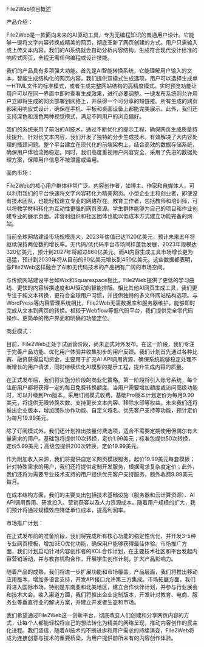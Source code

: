 File2Web项目概述

产品介绍：

File2Web是一款面向未来的AI驱动工具，专为无编程知识的普通用户设计。它能够一键将文字内容转换成精美的网页，彻底革新了网页创建的方式。用户只需输入或上传文本内容，我们的AI系统就会自动分析内容结构，生成符合现代设计标准的响应式网页，全程无需任何编程或设计技能。

我们的产品具有多项强大功能。首先是AI智能转换系统，它能理解用户输入的文本，智能生成结构化的网页内容。我们提供双模式生成选项，用户可以选择生成单一HTML文件的标准模式，或者生成完整网站结构的高精度模式。实时预览功能让用户可以在同一界面中即时查看生成效果，进行必要调整。一键发布系统则允许用户立即将生成的网页部署到网络上，并获得一个可分享的短链接。所有生成的网页都采用响应式设计，确保在手机、平板和桌面设备上都能完美展示。此外，我们还支持深色和浅色两种视觉模式，满足不同用户的浏览偏好。

我们的系统采用了前沿的AI技术，通过不断优化的提示工程，确保网页生成质量持续提升。针对长文本内容，我们开发了独特的分步生成技术，有效解决了大内容处理的瓶颈问题。整个平台建立在现代化的前端架构上，结合高效的数据存储系统，确保用户体验流畅稳定。同时，我们高度重视用户内容安全，采用了先进的数据处理方案，保障用户信息不被泄露或滥用。

面向市场：

File2Web的核心用户群体非常广泛。内容创作者，如博主、作家和自媒体人，可以利用我们的平台快速将文字内容转化为精美网页。小型企业主和创业者，即使没有技术团队，也能轻松建立专业的网络存在。教育工作者，包括教师和培训师，可以将教学材料转化为互动性更强的网页资源。学生群体能够为自己的项目和作业创建专业的展示页面。非营利组织和社区团体也能以低成本方式建立功能完备的网站。

当前全球网站建设市场规模庞大，2023年估值已达1120亿美元，预计未来五年将继续保持两位数的增长率。无代码/低代码平台市场同样蓬勃发展，2023年规模达320亿美元，预计到2027年将超过860亿美元。而AI内容生成工具市场增长更为迅猛，预计到2030年将从目前的80亿美元增长到450亿美元。这些数据都表明，像File2Web这样融合了AI和无代码技术的产品拥有广阔的市场空间。

与传统网站建设平台如Wix和Squarespace相比，File2Web提供了更低的学习曲线、更快的内容转换速度和AI驱动的智能排版。相比其他AI网页生成工具，我们更专注于纯文本转换，更符合全球用户习惯，并提供独特的多文件网站结构选项。与WordPress等内容管理系统相比，File2Web无需数据库和服务器维护，能够即时完成从文本到网页的转换。相较于Webflow等低代码平台，我们提供完全零代码操作、更简单的用户界面和明确的功能定位。

商业模式：

目前，File2Web正处于试运营阶段，尚未正式对外发布。在这一阶段，我们专注于完善产品功能、优化用户体验并收集初步的用户反馈。我们计划首先通过各种比赛、融资获得启动资金，主要用于扩充AI API调用资源，确保系统能够稳定处理不断增长的用户请求，同时继续优化AI模型的提示工程，提升生成内容的质量。

在正式发布后，我们将实施分阶段的商业化策略。第一阶段将引入账号系统，每个注册用户都将获得一定的每日免费转换额度。当用户需要增加额度或访问高级功能时，可以升级到Pro版本，采用订阅模式收费。基础Pro版本计划定价为每月9.99美元，将提供无限转换次数、支持更长文本内容、移除水印等权益。未来我们还将推出企业版本，增加团队协作功能、自定义域名、优先客户支持等功能，预计定价为每月19.99美元。

除了订阅模式外，我们还计划推出按量付费选项，适合不需要定期使用但偶尔有大量需求的用户。基础包将提供10次转换，定价1.99美元；标准包提供50次转换，定价5.99美元；高级包提供200次转换，定价19.99美元。

作为附加收入来源，我们将提供自定义网页模板服务，起价19.99美元每套模板；针对特殊需求的用户，我们还将提供定制开发服务，根据需求复杂度定价；此外，我们还将为需要专业技术支持的用户提供优先客户支持服务，额外收费9.99美元每月。

在成本结构方面，我们的主要支出包括技术基础设施（服务器和云计算资源）、AI API调用费用、研发投入、营销获客以及人力资源成本。随着用户规模的扩大，我们预计将通过规模效应降低单位成本，提高利润率。

市场推广计划：

在正式发布前的准备阶段，我们将完成所有核心功能的稳定性优化，并开发3-5种专业网页模板，增加SEO优化功能，确保用户能够获得最佳体验。市场推广方面，我们计划启动针对内容创作者的KOL合作计划，在主要技术社区和平台发起内容营销活动，并与教育机构合作，开展学生创作计划，扩大产品影响力。

随着产品的成熟，我们将进一步扩展功能和市场覆盖。产品层面，我们将推出移动应用版本，增加多语言支持，开发API接口允许第三方集成。市场拓展方面，我们将进入国际市场，特别是东南亚和北美地区，建立合作伙伴计划，并参与行业展会和技术大会。收入渠道方面，我们将推出企业定制版本，开发针对教育、电商、服务业等垂直行业的解决方案，并建立开发者生态和市场。

我们希望通过File2Web这一创新平台，彻底改变人们创建和分享网页内容的方式，让每个人都能轻松将自己的想法转化为精美的网络呈现，推动内容创作的民主化进程。我们坚信，随着AI技术的不断进步和用户需求的持续演变，File2Web将成为连接创意与技术的重要桥梁，为用户提供前所未有的内容创作体验。


